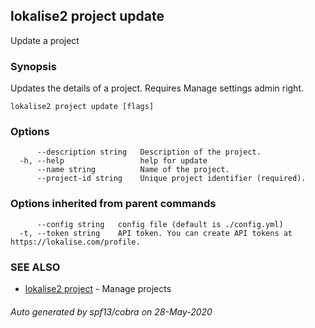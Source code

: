 ## lokalise2 project update

Update a project

### Synopsis

Updates the details of a project. Requires Manage settings admin right.

```
lokalise2 project update [flags]
```

### Options

```
      --description string   Description of the project.
  -h, --help                 help for update
      --name string          Name of the project.
      --project-id string    Unique project identifier (required).
```

### Options inherited from parent commands

```
      --config string   config file (default is ./config.yml)
  -t, --token string    API token. You can create API tokens at https://lokalise.com/profile.
```

### SEE ALSO

* [lokalise2 project](lokalise2_project.md)	 - Manage projects

###### Auto generated by spf13/cobra on 28-May-2020
